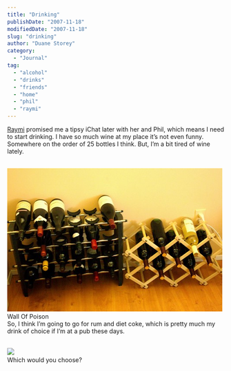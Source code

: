 ```yaml
---
title: "Drinking"
publishDate: "2007-11-18"
modifiedDate: "2007-11-18"
slug: "drinking"
author: "Duane Storey"
category:
  - "Journal"
tag:
  - "alcohol"
  - "drinks"
  - "friends"
  - "home"
  - "phil"
  - "raymi"
---
```


[Raymi](http://raymitheminx.blogspot.com) promised me a tipsy iChat later with her and Phil, which means I need to start drinking. I have so much wine at my place it’s not even funny. Somewhere on the order of 25 bottles I think. But, I’m a bit tired of wine lately.

  
[  
![](_images/drinking-1.jpg)  ](http://flickr.com/photos/duanestorey/2041450597/)  
Wall Of Poison  
So, I think I’m going to go for rum and diet coke, which is pretty much my drink of choice if I’m at a pub these days.

  
[  
![](http://farm3.static.flickr.com/2126/2041430275_637b0d467c.jpg?v=0")  ](http://flickr.com/photos/duanestorey/2041430275/)  
Which would you choose?